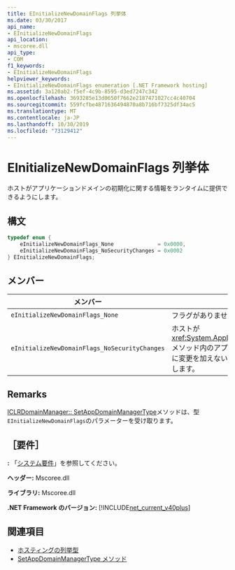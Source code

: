 ```yaml
---
title: EInitializeNewDomainFlags 列挙体
ms.date: 03/30/2017
api_name:
- EInitializeNewDomainFlags
api_location:
- mscoree.dll
api_type:
- COM
f1_keywords:
- EInitializeNewDomainFlags
helpviewer_keywords:
- EInitializeNewDomainFlags enumeration [.NET Framework hosting]
ms.assetid: 3a120ab2-f5ef-4c9b-8595-d3ed7247c342
ms.openlocfilehash: 3693285e13d0650f7662e2187471027cc4c40704
ms.sourcegitcommit: 559fcfbe4871636494870a8b716bf7325df34ac5
ms.translationtype: MT
ms.contentlocale: ja-JP
ms.lasthandoff: 10/30/2019
ms.locfileid: "73129412"
---
```

# <a name="einitializenewdomainflags-enumeration"></a>EInitializeNewDomainFlags 列挙体
ホストがアプリケーションドメインの初期化に関する情報をランタイムに提供できるようにします。  
  
## <a name="syntax"></a>構文  
  
```cpp  
typedef enum {  
    eInitializeNewDomainFlags_None              = 0x0000,  
    eInitializeNewDomainFlags_NoSecurityChanges = 0x0002  
} EInitializeNewDomainFlags;  
```  
  
## <a name="members"></a>メンバー  
  
|メンバー|説明|  
|------------|-----------------|  
|`eInitializeNewDomainFlags_None`|フラグがありません。|  
|`eInitializeNewDomainFlags_NoSecurityChanges`|ホストが <xref:System.AppDomainManager.InitializeNewDomain%2A> メソッド内のアプリケーションドメインのセキュリティ状態に変更を加えないことを、共通言語ランタイム (CLR) に通知します。|  
  
## <a name="remarks"></a>Remarks  
 [ICLRDomainManager:: SetAppDomainManagerType](../../../../docs/framework/unmanaged-api/hosting/iclrdomainmanager-setappdomainmanagertype-method.md)メソッドは、型 `EInitializeNewDomainFlags`のパラメーターを受け取ります。  
  
## <a name="requirements"></a>［要件］  
 **:** 「[システム要件](../../../../docs/framework/get-started/system-requirements.md)」を参照してください。  
  
 **ヘッダー:** Mscoree.dll  
  
 **ライブラリ:** Mscoree.dll  
  
 **.NET Framework のバージョン:** [!INCLUDE[net_current_v40plus](../../../../includes/net-current-v40plus-md.md)]  
  
## <a name="see-also"></a>関連項目

- [ホスティングの列挙型](../../../../docs/framework/unmanaged-api/hosting/hosting-enumerations.md)
- [SetAppDomainManagerType メソッド](../../../../docs/framework/unmanaged-api/hosting/iclrdomainmanager-setappdomainmanagertype-method.md)
